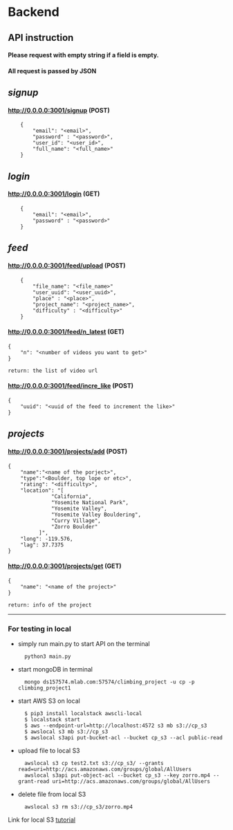 # Backend

## API instruction
#### Please request with empty string if a field is empty.

#### All request is passed by JSON

## *signup*

#### http://0.0.0.0:3001/signup (POST)

        {
            "email": "<email>",
            "password" : "<password>",
            "user_id": "<user_id>",
            "full_name": "<full_name>"
        }


## *login*

#### http://0.0.0.0:3001/login (GET)

        {
            "email": "<email>",
            "password" : "<password>"
        }


## *feed*

#### http://0.0.0.0:3001/feed/upload (POST)

        {
            "file_name": "<file_name>"
            "user_uuid": "<user_uuid>",
            "place" : "<place>",
            "project_name": "<project_name>",
            "difficulty" : "<difficulty>"
        }


#### http://0.0.0.0:3001/feed/n_latest (GET)
    {
        "n": "<number of videos you want to get>"
    }

    return: the list of video url


#### http://0.0.0.0:3001/feed/incre_like (POST)
    {
        "uuid": "<uuid of the feed to increment the like>"
    }


## *projects*

#### http://0.0.0.0:3001/projects/add (POST)
    {
        "name":"<name of the porject>",
        "type":"<Boulder, top lope or etc>",
        "rating": "<difficulty>",
        "location": "[
                  "California",
                  "Yosemite National Park",
                  "Yosemite Valley",
                  "Yosemite Valley Bouldering",
                  "Curry Village",
                  "Zorro Boulder"
              ]",
        "long": -119.576,
        "lag": 37.7375
    }


#### http://0.0.0.0:3001/projects/get (GET)
    {
        "name": "<name of the project>"
    }

    return: info of the project


------------

### For testing in local
- simply run main.py to start API on the terminal

        python3 main.py

- start mongoDB in terminal

        mongo ds157574.mlab.com:57574/climbing_project -u cp -p climbing_project1

- start AWS S3 on local

        $ pip3 install localstack awscli-local
        $ localstack start
        $ aws --endpoint-url=http://localhost:4572 s3 mb s3://cp_s3
        $ awslocal s3 mb s3://cp_s3
        $ awslocal s3api put-bucket-acl --bucket cp_s3 --acl public-read


- upload file to local S3

        awslocal s3 cp test2.txt s3://cp_s3/ --grants read=uri=http://acs.amazonaws.com/groups/global/AllUsers
        awslocal s3api put-object-acl --bucket cp_s3 --key zorro.mp4 --grant-read uri=http://acs.amazonaws.com/groups/global/AllUsers


- delete file from local S3

        awslocal s3 rm s3://cp_s3/zorro.mp4

Link for local S3 [tutorial](https://medium.com/@andyalky/developing-aws-apps-locally-with-localstack-7f3d64663ce4 "tutorial")